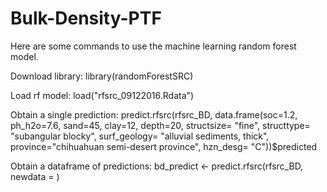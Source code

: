 # Bulk-Density-PTF

Here are some commands to use the machine learning random forest model.

Download library:
library(randomForestSRC)

Load rf model:
load("rfsrc_09122016.Rdata")


Obtain a single prediction: 
predict.rfsrc(rfsrc_BD, data.frame(soc=1.2, ph_h2o=7.6, sand=45, clay=12, depth=20, structsize= "fine", structtype= "subangular blocky", surf_geology= "alluvial sediments, thick", province="chihuahuan semi-desert province", hzn_desg= "C"))$predicted


Obtain a dataframe of predictions:
bd_predict <- predict.rfsrc(rfsrc_BD, newdata = )
